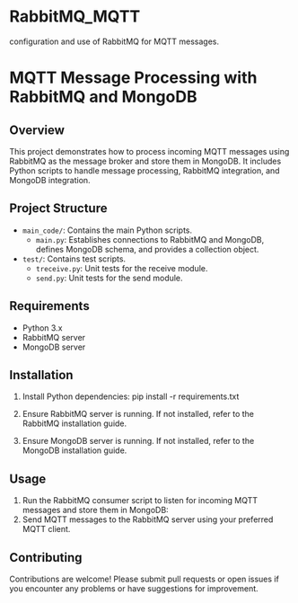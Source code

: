 # RabbitMQ_MQTT
configuration and use of RabbitMQ for MQTT messages.
# MQTT Message Processing with RabbitMQ and MongoDB

## Overview
This project demonstrates how to process incoming MQTT messages using RabbitMQ as the message broker and store them in MongoDB. It includes Python scripts to handle message processing, RabbitMQ integration, and MongoDB integration.
## Project Structure
- `main_code/`: Contains the main Python scripts.
  - `main.py`: Establishes connections to RabbitMQ and MongoDB, defines MongoDB schema, and provides a collection object. 
- `test/`: Contains test scripts.
  - `treceive.py`: Unit tests for the receive module.
  - `send.py`: Unit tests for the send module.

## Requirements
- Python 3.x
- RabbitMQ server
- MongoDB server

## Installation
1. Install Python dependencies:
pip install -r requirements.txt

2. Ensure RabbitMQ server is running. If not installed, refer to the RabbitMQ installation guide.

3. Ensure MongoDB server is running. If not installed, refer to the MongoDB installation guide.

## Usage
1. Run the RabbitMQ consumer script to listen for incoming MQTT messages and store them in MongoDB:
2. Send MQTT messages to the RabbitMQ server using your preferred MQTT client.
## Contributing
Contributions are welcome! Please submit pull requests or open issues if you encounter any problems or have suggestions for improvement.




